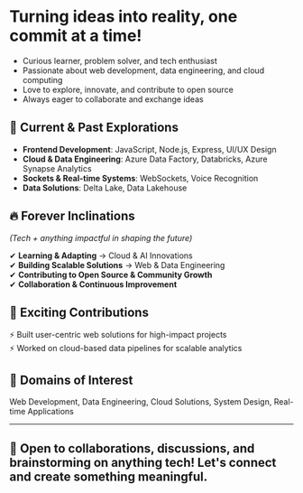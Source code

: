 # Turning ideas into reality, one commit at a time!

- Curious learner, problem solver, and tech enthusiast
- Passionate about web development, data engineering, and cloud computing
- Love to explore, innovate, and contribute to open source
- Always eager to collaborate and exchange ideas

## 🚀 Current & Past Explorations
- **Frontend Development**: JavaScript, Node.js, Express, UI/UX Design
- **Cloud & Data Engineering**: Azure Data Factory, Databricks, Azure Synapse Analytics
- **Sockets & Real-time Systems**: WebSockets, Voice Recognition
- **Data Solutions**: Delta Lake, Data Lakehouse

## 🔥 Forever Inclinations
*(Tech + anything impactful in shaping the future)*

✔ **Learning & Adapting** → Cloud & AI Innovations  
✔ **Building Scalable Solutions** → Web & Data Engineering  
✔ **Contributing to Open Source & Community Growth**  
✔ **Collaboration & Continuous Improvement**  

## 🌟 Exciting Contributions
⚡ Built user-centric web solutions for high-impact projects  
⚡ Worked on cloud-based data pipelines for scalable analytics  

## 🎯 Domains of Interest
Web Development, Data Engineering, Cloud Solutions, System Design, Real-time Applications

---

## 🚀 Open to collaborations, discussions, and brainstorming on anything tech! Let's connect and create something meaningful.
